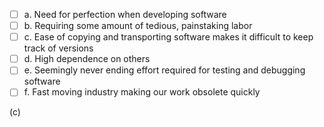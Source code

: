 <panel header="{{ icon_Q_A }} Which one of these is not included in Brook’s list of ‘Woes of the Craft’?">

- [ ] a. Need for perfection when developing software
- [ ] b. Requiring some amount of tedious, painstaking labor
- [ ] c. Ease of copying and transporting software makes it difficult to keep track of versions
- [ ] d. High dependence on others
- [ ] e. Seemingly never ending effort required for testing and debugging software
- [ ] f. Fast moving industry making our work obsolete quickly

<panel type="seamless" header="{{ icon_A }} Answer" minimized>

(c)

</panel>
</panel>
